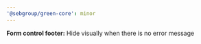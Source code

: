 ```yaml
---
'@sebgroup/green-core': minor
---
```


**Form control footer:** Hide visually when there is no error message
